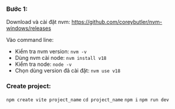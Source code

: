 ### Bước 1:

Download và cài đặt nvm:
https://github.com/coreybutler/nvm-windows/releases

Vào command line:

- Kiểm tra nvm version: `nvm -v`
- Dùng nvm cài node: `nvm install v18`
- Kiểm tra node: `node -v`
- Chọn dùng version đã cài đặt: `nvm use v18`

### Create project:

`npm create vite project_name`
`cd project_name`
`npm i`
`npm run dev`

